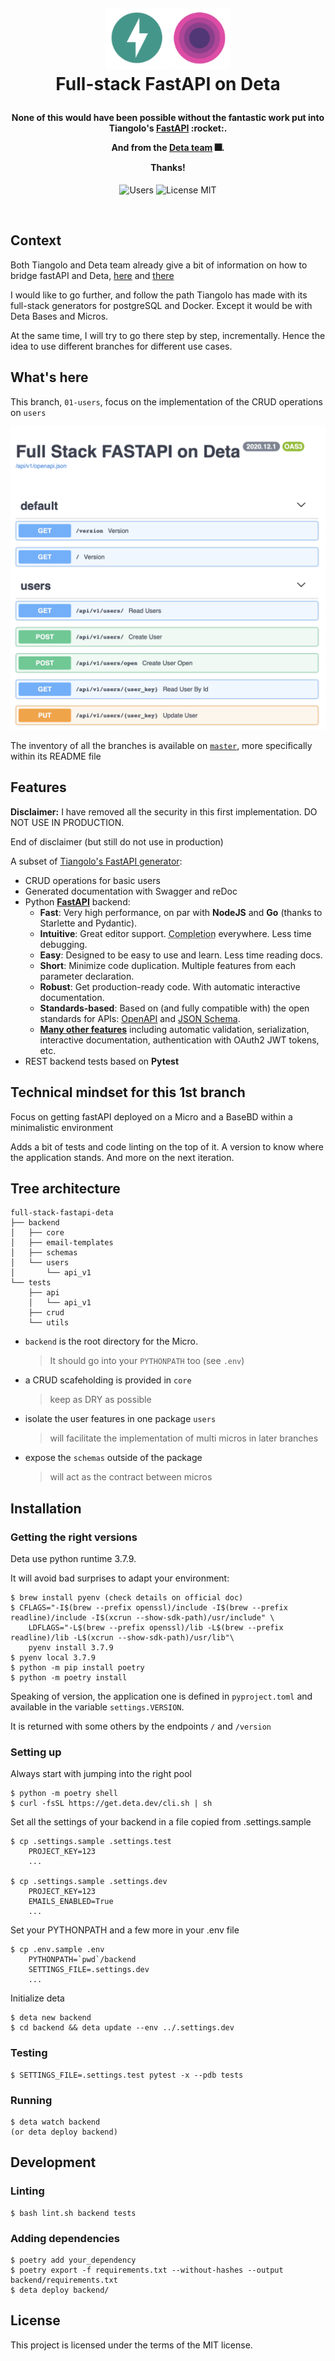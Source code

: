 <h1 align="center" style="margin:1em">
  <img src="./img/logos.png"
       alt="Full-stack-FastAPI-Deta"
       width="200">
    <br/> Full-stack FastAPI on Deta
</h1>

<h4 align="center">
None of this would have been possible without the fantastic work put into Tiangolo's <a href="https://github.com/tiangolo/fastapi">FastAPI</a> :rocket:. 

And from the <a href="https://github.com/deta">Deta team</a> :fireworks:.
  <p>Thanks!</p>
</h4>

<p align="center">
    <img src="https://img.shields.io/badge/feature:users-01-green.svg"
         alt="Users" />
    <img src="https://img.shields.io/badge/license-MIT-blue.svg"
         alt="License MIT" />
</p>

<br/>


## Context

Both Tiangolo and Deta team already give a bit of information on how to bridge fastAPI and Deta, [here](https://docs.deta.sh/docs/tutorials/fast-api-guide) and [there](https://fastapi.tiangolo.com/deployment/deta/?h=+deta)

I would like to go further, and follow the path Tiangolo has made with its full-stack generators for postgreSQL and Docker. Except it would be with Deta Bases and Micros.

At the same time, I will try to go there step by step, incrementally. Hence the idea to use different branches for different use cases.

## What's here

This branch, `01-users`, focus on the implementation of the CRUD operations on `users`

![API docs](img/docs_overview.png)

The inventory of all the branches is available on [`master`](https://github.com/ebreton/full-stack-fastapi-deta/tree/master), more specifically within its README file


## Features

**Disclaimer:** I have removed all the security in this first implementation. DO NOT USE IN PRODUCTION.

End of disclaimer (but still do not use in production)

A subset of [Tiangolo's FastAPI generator](https://github.com/tiangolo/full-stack-fastapi-postgresql):

* CRUD operations for basic users
* Generated documentation with Swagger and reDoc
* Python <a href="https://github.com/tiangolo/fastapi" class="external-link" target="_blank">**FastAPI**</a> backend:
    * **Fast**: Very high performance, on par with **NodeJS** and **Go** (thanks to Starlette and Pydantic).
    * **Intuitive**: Great editor support. <abbr title="also known as auto-complete, autocompletion, IntelliSense">Completion</abbr> everywhere. Less time debugging.
    * **Easy**: Designed to be easy to use and learn. Less time reading docs.
    * **Short**: Minimize code duplication. Multiple features from each parameter declaration.
    * **Robust**: Get production-ready code. With automatic interactive documentation.
    * **Standards-based**: Based on (and fully compatible with) the open standards for APIs: <a href="https://github.com/OAI/OpenAPI-Specification" class="external-link" target="_blank">OpenAPI</a> and <a href="http://json-schema.org/" class="external-link" target="_blank">JSON Schema</a>.
    * <a href="https://fastapi.tiangolo.com/features/" class="external-link" target="_blank">**Many other features**</a> including automatic validation, serialization, interactive documentation, authentication with OAuth2 JWT tokens, etc.
* REST backend tests based on **Pytest**


## Technical mindset for this 1st branch

Focus on getting fastAPI deployed on a Micro and a BaseBD within a minimalistic environment

Adds a bit of tests and code linting on the top of it. A version to know where the application stands. And more on the next iteration.

## Tree architecture

    full-stack-fastapi-deta
    ├── backend
    │   ├── core
    │   ├── email-templates
    │   ├── schemas
    │   └── users
    │       └── api_v1
    └── tests
        ├── api
        │   └── api_v1
        ├── crud
        └── utils

- `backend` is the root directory for the Micro.
  > It should go into your `PYTHONPATH` too (see `.env`)
- a CRUD scafeholding is provided in `core`
  > keep as DRY as possible
- isolate the user features in one package `users`
  > will facilitate the implementation of multi micros in later branches
- expose the `schemas` outside of the package
  > will act as the contract between micros


## Installation

### Getting the right versions

Deta use python runtime 3.7.9.

It will avoid bad surprises to adapt your environment:

    $ brew install pyenv (check details on official doc)
    $ CFLAGS="-I$(brew --prefix openssl)/include -I$(brew --prefix readline)/include -I$(xcrun --show-sdk-path)/usr/include" \
        LDFLAGS="-L$(brew --prefix openssl)/lib -L$(brew --prefix readline)/lib -L$(xcrun --show-sdk-path)/usr/lib"\
        pyenv install 3.7.9
    $ pyenv local 3.7.9
    $ python -m pip install poetry
    $ python -m poetry install

Speaking of version, the application one is defined in `pyproject.toml` and available in the variable `settings.VERSION`.

It is returned with some others by the endpoints `/` and `/version` 

### Setting up

Always start with jumping into the right pool

    $ python -m poetry shell
    $ curl -fsSL https://get.deta.dev/cli.sh | sh


Set all the settings of your backend in a file copied from .settings.sample

    $ cp .settings.sample .settings.test
        PROJECT_KEY=123
        ...

    $ cp .settings.sample .settings.dev
        PROJECT_KEY=123
        EMAILS_ENABLED=True
        ...

Set your PYTHONPATH and a few more in your .env file

    $ cp .env.sample .env
        PYTHONPATH=`pwd`/backend
        SETTINGS_FILE=.settings.dev
        ...

Initialize deta

    $ deta new backend
    $ cd backend && deta update --env ../.settings.dev

### Testing

    $ SETTINGS_FILE=.settings.test pytest -x --pdb tests

### Running

    $ deta watch backend
    (or deta deploy backend)


## Development

### Linting

    $ bash lint.sh backend tests

### Adding dependencies

    $ poetry add your_dependency
    $ poetry export -f requirements.txt --without-hashes --output backend/requirements.txt
    $ deta deploy backend/

## License

This project is licensed under the terms of the MIT license.
